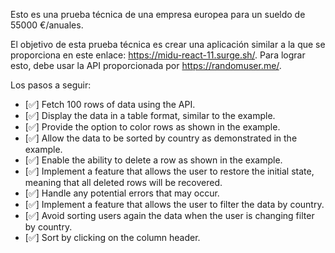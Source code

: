 Esto es una prueba técnica de una empresa europea para un sueldo de 55000 €/anuales.

El objetivo de esta prueba técnica es crear una aplicación similar a la que se proporciona en este enlace: https://midu-react-11.surge.sh/. Para lograr esto, debe usar la API proporcionada por https://randomuser.me/.

Los pasos a seguir:

- [✅] Fetch 100 rows of data using the API.
- [✅] Display the data in a table format, similar to the example.
- [✅] Provide the option to color rows as shown in the example.
- [✅] Allow the data to be sorted by country as demonstrated in the example.
- [✅] Enable the ability to delete a row as shown in the example.
- [✅] Implement a feature that allows the user to restore the initial state, meaning that all deleted rows will be recovered.
- [✅] Handle any potential errors that may occur.
- [✅] Implement a feature that allows the user to filter the data by country.
- [✅] Avoid sorting users again the data when the user is changing filter by country.
- [✅] Sort by clicking on the column header.
